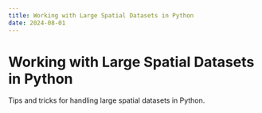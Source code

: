 ```yaml
---
title: Working with Large Spatial Datasets in Python
date: 2024-08-01
---
```


# Working with Large Spatial Datasets in Python

Tips and tricks for handling large spatial datasets in Python.

